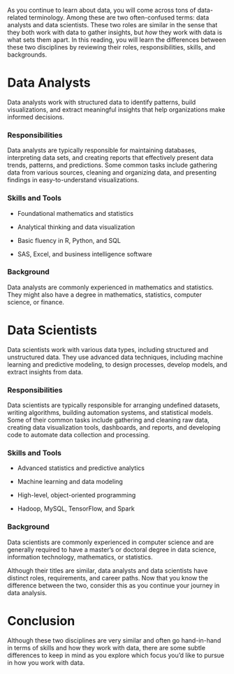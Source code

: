 As you continue to learn about data, you will come across tons of data-related terminology. Among these are two often-confused terms: data analysts and data scientists. These two roles are similar in the sense that they both work with data to gather insights, but _how_ they work with data is what sets them apart. In this reading, you will learn the differences between these two disciplines by reviewing their roles, responsibilities, skills, and backgrounds. 

# Data Analysts 

Data analysts work with structured data to identify patterns, build visualizations, and extract meaningful insights that help organizations make informed decisions.  

### Responsibilities

Data analysts are typically responsible for maintaining databases, interpreting data sets, and creating reports that effectively present data trends, patterns, and predictions. Some common tasks include gathering data from various sources, cleaning and organizing data, and presenting findings in easy-to-understand visualizations.

### Skills and Tools

- Foundational mathematics and statistics 
    
- Analytical thinking and data visualization
    
- Basic fluency in R, Python, and SQL 
    
- SAS, Excel, and business intelligence software
    

### Background 

Data analysts are commonly experienced in mathematics and statistics. They might also have a degree in mathematics, statistics, computer science, or finance. 

# Data Scientists

Data scientists work with various data types, including structured and unstructured data. They use advanced data techniques, including machine learning and predictive modeling, to design processes, develop models, and extract insights from data. 

### Responsibilities

Data scientists are typically responsible for arranging undefined datasets, writing algorithms, building automation systems, and statistical models. Some of their common tasks include gathering and cleaning raw data, creating data visualization tools, dashboards, and reports, and developing code to automate data collection and processing. 

### Skills and Tools

- Advanced statistics and predictive analytics
    
- Machine learning and data modeling
    
- High-level, object-oriented programming
    
- Hadoop, MySQL, TensorFlow, and Spark
    

### Background 

Data scientists are commonly experienced in computer science and are generally required to have a master’s or doctoral degree in data science, information technology, mathematics, or statistics. 

Although their titles are similar, data analysts and data scientists have distinct roles, requirements, and career paths. Now that you know the difference between the two, consider this as you continue your journey in data analysis. 

# Conclusion

Although these two disciplines are very similar and often go hand-in-hand in terms of skills and how they work with data, there are some subtle differences to keep in mind as you explore which focus you’d like to pursue in how you work with data.